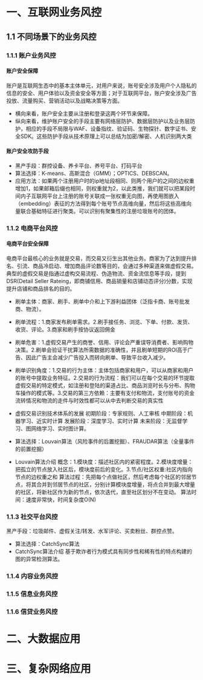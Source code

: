 # 一、互联网业务风控
## 1.1 不同场景下的业务风控
### 1.1.1 账户业务风控

#### 账户安全保障

账户是互联网生态中的基本主体单元，对用户来说，账号安全涉及用户个人隐私的信息的安全、用户体验以及资金安全等方面；对于互联网平台，账户安全涉及广告投放、流量购买、营销活动以及战略决策等方面。
- 横向来看，账户安全主要从注册和登录这两个环节来保障。
- 纵向来看，维护账户安全的手段主要有网络层防护、数据层防护以及业务层防护，相应的手段不局限与WAF、设备指纹、验证码、生物探针、数字证书、安全SDK。这些防护手段从技术原理上可以总结为加密/解密、人机识别两大类
#### 账户安全攻防手段
- 黑产手段：群控设备、养卡平台、养号平台、打码平台
- 算法选择：K-means、高斯混合（GMM）；OPTICS、DEBSCAN。
- 应用方法：如果两个注册用户时的ip地址段相同、则两个用户的之间的边权重增加1，如果邮箱后缀也相同，则权重就为2，以此类推，我们就可以把某段时间内子互联网平台上注册的账号关联成一张权重无向图，再使用图嵌入（embedding）表征的方法得到每个账号节点高维向量，然后将这些高维向量联合基础特征进行聚类。可以识别有聚集性的注册垃圾账号的团体。

### 1.1.2 电商平台风控
#### 电商平台安全保障
电商平台最核心的业务就是交易，而交易又衍生出其他业务。商家为了达到提升排名、引流、商品冷启动、增加商品评论数等目的，会通过多种渠道来做虚假交易。典型的虚假交易是指通过虚构交易流程、伪造物流、资金流信息等手段，提到DSR(Detail Seller Rateing，即商铺信用、商品销量和店铺动态评分)分数，实现提升店铺和商品排名的目的。
- 刷单主体：商家、刷手、刷单中介和上下游利益团体（泛指卡商、账号批发商、物流）。
- 刷单流程：1.商家发布刷单需求。2.刷手接任务、浏览、下单、付款、发货、收货、评论。3.商家和刷手按协议返回佣金
- 刷单危害：1.虚假交易产生的商誉、信用、评论会严重误导消费者、影响购物决策。2.刷单会验证干扰算法所需数据的准确性，并且刷单短期的ROI高于广告、因此广告主会减少广告投入而转向刷单、导致平台收入减少。
- 刷单识别角度：1.交易的行为主体：主体包括商家和用户，可以从商家和用户的账号中提取业务特征。2.交易的行为流程：我们可以在每个交易的环节提取虚假交易的特定模式，如注册和登陆的渠道占比、商品浏览时长与分布、购物车操作的模式等。3.交易的第三方依赖：主要有支付和物流，支付账号的资金流转情况和物流的走件与时效性都可以从中去判断交易的真实性
- 虚假交易识别技术体系的发展
初期阶段：专家规则、人工审核
中期阶段：机器学习、近实时计算
发展阶段：深度学习、实时计算
未来阶段：无监督学习、图网络学习、实时图计算。

- 算法选择：Louvain算法（风险事件的后置挖掘）、FRAUDAR算法（全量事件的前置挖掘）
- Louvain算法介绍
概念：1.模块度：描述社区内的紧密程度。2.模块度增量：把孤立的节点放入社区后，模块度前后的变化。3.节点/社区权重:社区内指向节点的边权重之和
算法过程：先把每个点做社区，然后考虑每个社区的邻居节点，将其合并到邻居节点的社区，分别计算模块度增量，将点合并到最大增量的社区，将新社区作为新的节点，依次迭代，直至社区划分不在变动。
算法时间：速度非常快，时间复杂度O(N)

### 1.1.3 社交平台风控
黑产手段：垃圾邮件、虚假关注/转发、水军评论、买卖粉丝、群控点赞。
- 算法选择：CatchSync算法
- CatchSync算法介绍
基于欺诈者行为模式具有同步性和稀有性的特点构建的图的异常检测算法。

### 1.1.4 内容业务风控
### 1.1.5 信息业务风控
### 1.1.6 信贷业务风控

# 二、大数据应用
# 三、复杂网络应用
